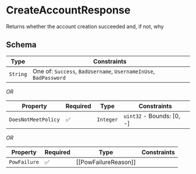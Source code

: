# CreateAccountResponse

Returns whether the account creation succeeded and, if not, why

## Schema

| Type | Constraints |
| --- | --- |
| `String` | One of: `Success`, `BadUsername`, `UsernameInUse`, `BadPassword` |

*OR*

| Property | Required | Type | Constraints |
| --- | --- | --- | --- |
| `DoesNotMeetPolicy` | ✅ | `Integer` | `uint32` - Bounds: [0, -] | 


*OR*

| Property | Required | Type | Constraints |
| --- | --- | --- | --- |
| `PowFailure` | ✅ | [[PowFailureReason]] |     | 


